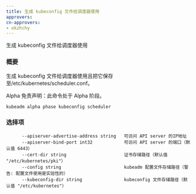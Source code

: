 ```yaml
---
title: 生成 kubeconfig 文件给调度器使用
approvers:
cn-approvers:
- okzhchy
---
```




生成 kubeconfig 文件给调度器使用

### 概要


生成 kubeconfig 文件给调度器使用且把它保存至/etc/kubernetes/scheduler.conf。

Alpha 免责声明：此命令处于 Alpha 阶段。



```
kubeadm alpha phase kubeconfig scheduler
```



### 选择项

```
      --apiserver-advertise-address string   可访问 API server 的IP地址
      --apiserver-bind-port int32            可访问 API server 的端口（默认值 6443）
      --cert-dir string                      证书存储路径（默认值 "/etc/kubernetes/pki"）
      --config string                        kubeadm 配置文件存储路径（警告: 配置文件使用是实验性的）
      --kubeconfig-dir string                kubeconfig 文件存储路径（默认值 "/etc/kubernetes"）
```
